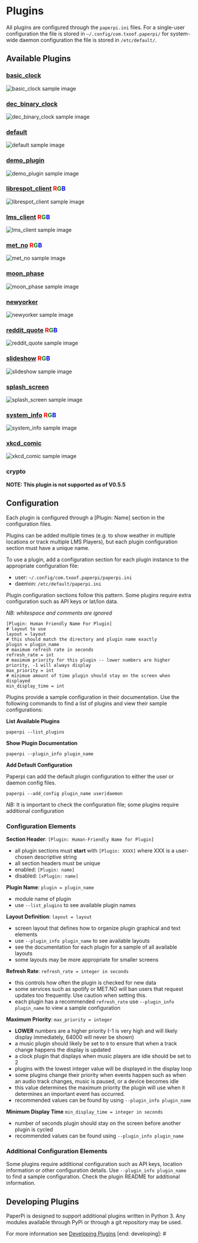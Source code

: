 [start: introduction]: #
# Plugins
All plugins are configured through the `paperpi.ini` files. For a single-user configuration the file is stored in `~/.config/com.txoof.paperpi/` for system-wide daemon configuration the file is stored in `/etc/default/`.

[end: introduction]: #

[start: plugin_header]: #
## Available Plugins

[end: plugin_header]: #





[start: basic_clock]: #
### [basic_clock](../paperpi/plugins/basic_clock/README.md)
![basic_clock sample image](../paperpi/plugins/basic_clock/basic_clock.layout-L-sample.png)

[end: basic_clock]: #

[start: dec_binary_clock]: #
### [dec_binary_clock](../paperpi/plugins/dec_binary_clock/README.md)
![dec_binary_clock sample image](../paperpi/plugins/dec_binary_clock/dec_binary_clock.layout-L-sample.png)

[end: dec_binary_clock]: #

[start: default]: #
### [default](../paperpi/plugins/default/README.md)
![default sample image](../paperpi/plugins/default/default.layout-L-sample.png)

[end: default]: #

[start: demo_plugin]: #
### [demo_plugin](../paperpi/plugins/demo_plugin/README.md)
![demo_plugin sample image](../paperpi/plugins/demo_plugin/demo_plugin.layout-L-sample.png)

[end: demo_plugin]: #

[start: librespot_client]: #
### [librespot_client](../paperpi/plugins/librespot_client/README.md) <font color="red">R</font><font color="green">G</font><font color="blue">B</font>
![librespot_client sample image](../paperpi/plugins/librespot_client/librespot_client.layout-L-sample.png)

[end: librespot_client]: #

[start: lms_client]: #
### [lms_client](../paperpi/plugins/lms_client/README.md) <font color="red">R</font><font color="green">G</font><font color="blue">B</font>
![lms_client sample image](../paperpi/plugins/lms_client/lms_client.layout-L-sample.png)

[end: lms_client]: #

[start: met_no]: #
### [met_no](../paperpi/plugins/met_no/README.md) <font color="red">R</font><font color="green">G</font><font color="blue">B</font>
![met_no sample image](../paperpi/plugins/met_no/met_no.layout-L-sample.png)

[end: met_no]: #

[start: moon_phase]: #
### [moon_phase](../paperpi/plugins/moon_phase/README.md)
![moon_phase sample image](../paperpi/plugins/moon_phase/moon_phase.layout-L-sample.png)

[end: moon_phase]: #

[start: newyorker]: #
### [newyorker](../paperpi/plugins/newyorker/README.md)
![newyorker sample image](../paperpi/plugins/newyorker/newyorker.layout-L-sample.png)

[end: newyorker]: #

[start: reddit_quote]: #
### [reddit_quote](../paperpi/plugins/reddit_quote/README.md) <font color="red">R</font><font color="green">G</font><font color="blue">B</font>
![reddit_quote sample image](../paperpi/plugins/reddit_quote/reddit_quote.layout-L-sample.png)

[end: reddit_quote]: #

[start: slideshow]: #
### [slideshow](../paperpi/plugins/slideshow/README.md) <font color="red">R</font><font color="green">G</font><font color="blue">B</font>
![slideshow sample image](../paperpi/plugins/slideshow/slideshow.layout-L-sample.png)

[end: slideshow]: #

[start: splash_screen]: #
### [splash_screen](../paperpi/plugins/splash_screen/README.md)
![splash_screen sample image](../paperpi/plugins/splash_screen/splash_screen.layout-L-sample.png)

[end: splash_screen]: #

[start: system_info]: #
### [system_info](../paperpi/plugins/system_info/README.md) <font color="red">R</font><font color="green">G</font><font color="blue">B</font>
![system_info sample image](../paperpi/plugins/system_info/system_info.layout-L-sample.png)

[end: system_info]: #

[start: xkcd_comic]: #
### [xkcd_comic](../paperpi/plugins/xkcd_comic/README.md)
![xkcd_comic sample image](../paperpi/plugins/xkcd_comic/xkcd_comic.layout-L-sample.png)

[end: xkcd_comic]: #

[start: crypto]: #

### crypto
**NOTE: This plugin is not supported as of V0.5.5**

[end: crypto]: #














[start: configuration]: #
## Configuration

Each plugin is configured through a [Plugin: Name] section in the configuration files. 

Plugins can be added multiple times (e.g. to show weather in multiple locations or track multiple LMS Players), but each plugin configuration section must have a unique name.

To use a plugin, add a configuration section for each plugin instance to the appropriate configuration file:
 * user: `~/.config/com.txoof.paperpi/paperpi.ini`
  * daemon: `/etc/default/paperpi.ini`
   
   Plugin configuration sections follow this pattern. Some plugins require extra configuration such as API keys or lat/lon data.

   *NB: whitespace and comments are ignored*
   ```
   [Plugin: Human Friendly Name For Plugin]
   # layout to use
   layout = layout
   # this should match the directory and plugin name exactly
   plugin = plugin_name
   # maximum refresh rate in seconds
   refresh_rate = int
   # maximum priority for this plugin -- lower numbers are higher priority, -1 will always display
   max_priority = int
   # minimum amount of time plugin should stay on the screen when displayed
   min_display_time = int
   ```

   Plugins provide a sample configuration in their documentation. Use the following commands to find a list of plugins and view their sample configurations:

   **List Available Plugins**

   `paperpi --list_plugins`

   **Show Plugin Documentation**

   `paperpi --plugin_info plugin_name`

   **Add Default Configuration**

   Paperpi can add the default plugin configuration to either the user or daemon config files.

   `paperpi --add_config plugin_name user|daemon`

   *NB:* It is important to check the configuration file; some plugins require additional configuration

### Configuration Elements

**Section Header**: `[Plugin: Human-Friendly Name for Plugin]`
* all plugin sections must **start** with `[Plugin: XXXX]` where XXX is a user-chosen descriptive string
* all section headers must be unique
* enabled: `[Plugin: name]`
* disabled: `[xPlugin: name]`

**Plugin Name**: `plugin = plugin_name`
* module name of plugin
* use `--list_plugins` to see available plugin names

**Layout Definition**: `layout = layout`
* screen layout that defines how to organize plugin graphical and text elements
* use `--plugin_info plugin_name` to see available layouts
* see the documentation for each plugin for a sample of all available layouts
* some layouts may be more appropriate for smaller screens

**Refresh Rate**: `refresh_rate = integer in seconds`
* this controls how often the plugin is checked for new data
* some services such as spotify or MET.NO will ban users that request updates too frequently. Use caution when setting this.
* each plugin has a recommended `refresh_rate` use `--plugin_info plugin_name` to view a sample configuration

**Maximum Priority**: `max_priority = integer`
* **LOWER** numbers are a higher priority (-1 is very high and will likely display immediately, 64000 will never be shown)
* a music plugin should likely be set to `0` to ensure that when a track change happens the display is updated
* a clock plugin that displays when music players are idle should be set to 2
* plugins with the lowest integer value will be displayed in the display loop
* some plugins change their priority when events happen such as when an audio track changes, music is paused, or a device becomes idle
* this value determines the maximum priority the plugin will use when it determines an important event has occurred.
* recommended values can be found by using `--plugin_info plugin_name`

**Minimum Display Time** `min_display_time = integer in seconds`
* number of seconds plugin should stay on the screen before another plugin is cycled
* recommended values can be found using `--plugin_info plugin_name`

### Additional Configuration Elements

Some plugins require additional configuration such as API keys, location information or other configuration details. Use `--plugin_info plugin_name` to find a sample configuration. Check the plugin README for additional information.

[end: configuration]: #

[start: developing]: #
## Developing Plugins

PaperPi is designed to support additional plugins written in Python 3. Any modules available through PyPi or through a git repository may be used.

For more information see [Developing Plugins](./developing_plugins.md)
[end: developing]: #
